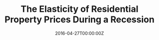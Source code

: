 ---
title: The Elasticity of Residential Property Prices During a Recession
summary: Created a log-log model of residential property sales to estimate the impact of a recession on the elasticity of housing prices with changes in the lot area
tags:
- all
- portfolio
date: "2016-04-27T00:00:00Z"

# Optional external URL for project (replaces project detail page).

external_link: https://github.com/teddythepooh/hedonic_price_modeling

---